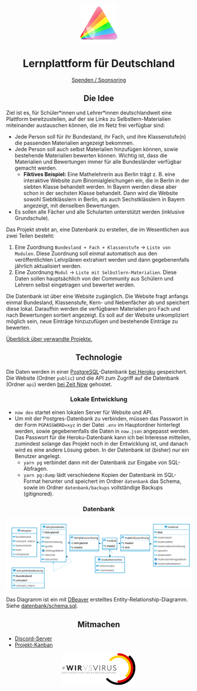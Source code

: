 <div align="center"><img src="bilder/logo-mittel.png"></div>

<h1 align="center">Lernplattform für Deutschland</h1>

<div align="center"><a href="finanzen.md">Spenden / Sponsoring</a></div>

<h2 align="center">Die Idee</h2>

Ziel ist es, für Schüler\*innen und Lehrer\*innen deutschlandweit eine Plattform bereitzustellen, auf der sie Links zu Selbstlern-Materialien miteinander austauschen können, die im Netz frei verfügbar sind:

- Jede Person soll für ihr Bundesland, ihr Fach, und ihre Klassenstufe(n) die passenden Materialien angezeigt bekommen.
- Jede Person soll auch selbst Materialien hinzufügen können, sowie bestehende Materialien bewerten können. Wichtig ist, dass die Materialien und Bewertungen immer für alle Bundesländer verfügbar gemacht werden. 
  - __Fiktives Beispiel:__ Eine Mathelehrerin aus Berlin trägt z. B. eine interaktive Website zum Binomialgleichungen ein, die in Berlin in der siebten Klasse behandelt werden. In Bayern werden diese aber schon in der sechsten Klasse behandelt. Dann wird die Website sowohl Siebtklässlern in Berlin, als auch Sechstklässlern in Bayern angezeigt, mit denselben Bewertungen.
- Es sollen alle Fächer und alle Schularten unterstützt werden (inklusive Grundschule).

Das Projekt strebt an, eine Datenbank zu erstellen, die im Wesentlichen aus zwei Teilen besteht:

1. Eine Zuordnung `Bundesland + Fach + Klassenstufe` → `Liste von Modulen`. Diese Zuordnung soll einmal automatisch aus den veröffentlichten Lehrplänen extrahiert werden und dann gegebenenfalls jährlich aktualisiert werden.
2. Eine Zuordnung `Modul` → `Liste mit Selbstlern-Materialien`. Diese Daten sollen hauptsächlich von der Community aus Schülern und Lehrern selbst eingetragen und bewertet werden.

Die Datenbank ist über eine Website zugänglich. Die Website fragt anfangs einmal Bundesland, Klassenstufe, Kern- und Nebenfächer ab und speichert diese lokal. Daraufhin werden die verfügbaren Materialien pro Fach und nach Bewertungen sortiert angezeigt. Es soll auf der Website unkompliziert möglich sein, neue Einträge hinzuzufügen und bestehende Einträge zu bewerten.

[Überblick über verwandte Projekte.](verwandte-projekte.md)

<h2 align="center">Technologie</h2>

Die Daten werden in einer [PostgreSQL](https://www.postgresql.org/docs/12/index.html)-Datenbank [bei Heroku](https://dashboard.heroku.com/apps/lernplattform-api) gespeichert. Die Website (Ordner `public`) und die API zum Zugriff auf die Datenbank (Ordner `api`) werden [bei Zeit Now](https://zeit.co/davidpomerenke/lernplattform) gehostet.

<h3 align="center">Lokale Entwicklung</h3>

- `now dev` startet einen lokalen Server für Website und API.
- Um mit der Postgres-Datenbank zu verbinden, müssen das Passwort in der Form `PGPASSWORD=xyz` in der Datei `.env` im Hauptordner hinterlegt werden, sowie gegebenenfalls die Daten in `now.json` angepasst werden. Das Passwort für die Heroku-Datenbank kann ich bei Interesse mitteilen, zumindest solange das Projekt noch in der Entwicklung ist, und danach wird es eine andere Lösung geben. In der Datenbank ist (bisher) nur ein Benutzer angelegt.
  - `yarn pg` verbindet dann mit der Datenbank zur Eingabe von SQL-Abfragen.
  - `yarn pg:dump` lädt verschiedene Kopien der Datenbank im SQL-Format herunter und speichert im Ordner `datenbank` das Schema, sowie im Ordner `datenbank/backups` vollständige Backups (gitignored).

<h3 align="center">Datenbank</h3>

![Entity-Relationship Diagramm.](bilder/er-diagramm-dbeaver.png)

Das Diagramm ist ein mit [DBeaver](https://dbeaver.io/) erstelltes Entity-Relationship-Diagramm. Siehe [datenbank/schema.sql](datenbank/schema.sql).

<h2 align="center">Mitmachen</h2>

- [Discord-Server](https://discord.gg/EUUyrK4)
- [Projekt-Kanban](https://github.com/davidpomerenke/deutschland-lernt-selbst/projects/2)

<div align="center"><a href="https://wirvsvirushackathon.org"><img src="bilder/hackathon.png"></a></div>
